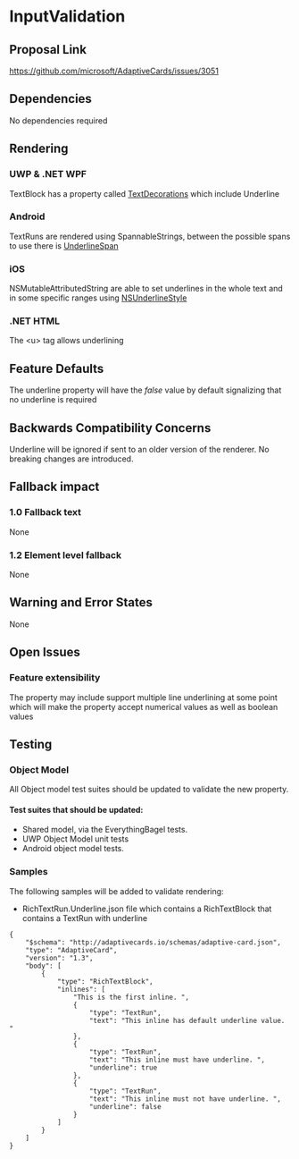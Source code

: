 # InputValidation

## Proposal Link
https://github.com/microsoft/AdaptiveCards/issues/3051

## Dependencies
No dependencies required

## Rendering

### UWP & .NET WPF

TextBlock has a property called [TextDecorations](https://docs.microsoft.com/en-us/uwp/api/windows.ui.xaml.controls.textblock.textdecorations) which include Underline

### Android

TextRuns are rendered using SpannableStrings, between the possible spans to use there is [UnderlineSpan](https://developer.android.com/reference/android/text/style/UnderlineSpan) 

### iOS

NSMutableAttributedString are able to set underlines in the whole text and in some specific ranges using [NSUnderlineStyle](https://developer.apple.com/documentation/uikit/nsunderlinestyle)

### .NET HTML

The \<u> tag allows underlining

## Feature Defaults

The underline property will have the <i>false</i> value by default signalizing that no underline is required

## Backwards Compatibility Concerns

Underline will be ignored if sent to an older version of the renderer. No breaking changes are introduced.

## Fallback impact

### 1.0 Fallback text
None

### 1.2 Element level fallback
None

## Warning and Error States
None

## Open Issues

### Feature extensibility
The property may include support multiple line underlining at some point which will make the property accept numerical values as well as boolean values

## Testing

### Object Model
All Object model test suites should be updated to validate the new property. 

#### Test suites that should be updated:
- Shared model, via the EverythingBagel tests.
- UWP Object Model unit tests
- Android object model tests.

### Samples
The following samples will be added to validate rendering:

- RichTextRun.Underline.json file which contains a RichTextBlock that contains a TextRun with underline

```
{
	"$schema": "http://adaptivecards.io/schemas/adaptive-card.json",
	"type": "AdaptiveCard",
	"version": "1.3",
	"body": [
		{
			"type": "RichTextBlock",
			"inlines": [
				"This is the first inline. ",
				{
					"type": "TextRun",
					"text": "This inline has default underline value. "
				},
				{
					"type": "TextRun",
					"text": "This inline must have underline. ",
					"underline": true
				},
				{
					"type": "TextRun",
					"text": "This inline must not have underline. ",
					"underline": false
				}
			]
		}
	]
}

```